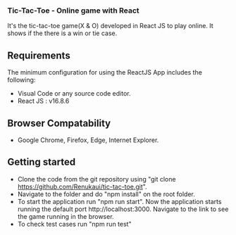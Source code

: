 ### Tic-Tac-Toe - Online game with React
It's the tic-tac-toe game(X & O) developed in React JS to play online.
It shows if the there is a win or tie case.

## Requirements
The minimum configuration for using the ReactJS App includes the following:

* Visual Code or any source code editor.
* React JS : v16.8.6

## Browser Compatability

* Google Chrome, Firefox, Edge, Internet Explorer.

## Getting started

* Clone the code from the git repository using "git clone https://github.com/Renukaui/tic-tac-toe.git".
* Navigate to the folder and do "npm install" on the root folder.
* To start the application run "npm run start". Now the application starts running the default port http://localhost:3000. Navigate to the link to see the game running in the browser.
* To check test cases run "npm run test"
